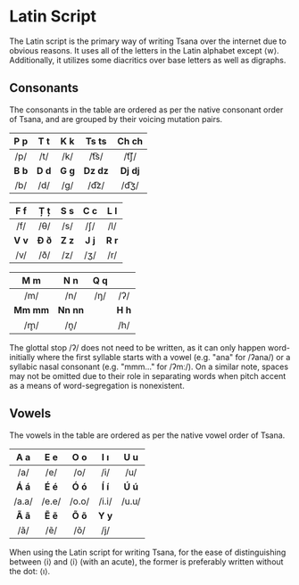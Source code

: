 # Latin Script

The Latin script is the primary way of writing Tsana over the internet due to obvious reasons. It uses all of the letters in the Latin alphabet except ⟨w⟩. Additionally, it utilizes some diacritics over base letters as well as digraphs.

## Consonants

The consonants in the table are ordered as per the native consonant order of Tsana, and are grouped by their voicing mutation pairs.

|   P p   |   T t   |   K k   |   Ts ts   |   Ch ch   |
| :-----: | :-----: | :-----: | :-------: | :-------: |
|   /p/   |   /t/   |   /k/   |   /t͡s/    |    /t͡ʃ/   |
| **B b** | **D d** | **G g** | **Dz dz** | **Dj dj** |
|   /b/   |   /d/   |   /g/   |   /d͡z/    |    /d͡ʒ/   |

|   F f   |   Ț ț   |   S s   |   C c   |   L l   |
| :-----: | :-----: | :-----: | :-----: | :-----: |
|   /f/   |   /θ/   |   /s/   |   /ʃ/   |   /l/   |
| **V v** | **Ð ð** | **Z z** | **J j** | **R r** |
|   /v/   |   /ð/   |   /z/   |   /ʒ/   |   /r/   |

|    M m    |    N n    |   Q q   |         |
| :-------: | :-------: | :-----: | :-----: |
|    /m/    |    /n/    |   /ŋ/   |   /ʔ/   |
| **Mm mm** | **Nn nn** |         | **H h** |
|    /m̥/    |    /n̥/    |         |   /h/   |

The glottal stop /ʔ/ does not need to be written, as it can only happen word-initially where the first syllable starts with a vowel (e.g. "ana" for /ʔana/) or a syllabic nasal consonant (e.g. "mmm..." for /ʔmː/). On a similar note, spaces may not be omitted due to their role in separating words when pitch accent as a means of word-segregation is nonexistent.

## Vowels

The vowels in the table are ordered as per the native vowel order of Tsana.

|   A a   |   E e   |   O o   |   I ı   |   U u   |
| :-----: | :-----: | :-----: | :-----: | :-----: |
|   /a/   |   /e/   |   /o/   |   /i/   |   /u/   |
| **Á á** | **É é** | **Ó ó** | **Í í** | **Ú ú** |
|  /a.a/  |  /e.e/  |  /o.o/  |  /i.i/  |  /u.u/  |
| **Ã ã** | **Ẽ ẽ** | **Õ õ** | **Y y** |         |
|   /ã/   |   /ẽ/   |   /õ/   |   /j/   |         |

When using the Latin script for writing Tsana, for the ease of distinguishing between ⟨i⟩ and ⟨í⟩ (with an acute), the former is preferably written without the dot: ⟨ı⟩.
